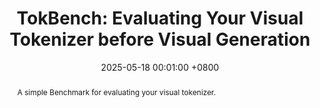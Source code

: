 ---
title:          "TokBench: Evaluating Your Visual Tokenizer before Visual Generation"
date:           2025-05-18 00:01:00 +0800
selected:       true
# pub:            "International Conference on Learning Representations (ICLR)"
# pub_pre:        "Submitted to "
pub_post:       'Under review.'
pub_date:       "2025"
semantic_scholar_id: 28055fcaa48863e538dd82fe097d1b8734d703ae  # use this to retrieve citation count
abstract: >-
  A simple Benchmark for evaluating your visual tokenizer.

cover:          assets/images/covers/TokBench.png
authors:
  - Junfeng Wu*
  - Dongliang Luo*
  - Weizhi Zhao
  - Zhihao Xie
  - Yuanhao Wang
  - <strong>Junyi Li</strong>
  - Xudong Xie
  - Yuliang Liu
  - Xiang Bai#
links:
  Paper: https://arxiv.org/pdf/2505.18142
  Code: https://github.com/wjf5203/TokBench
  Project Page: https://wjf5203.github.io/TokBench/

---